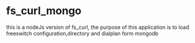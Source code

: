 # fs_curl_mongo
this is a nodeJs version of fs_curl, the purpose of this application is to load freeswitch configuration,directory and dialplan form mongodb
